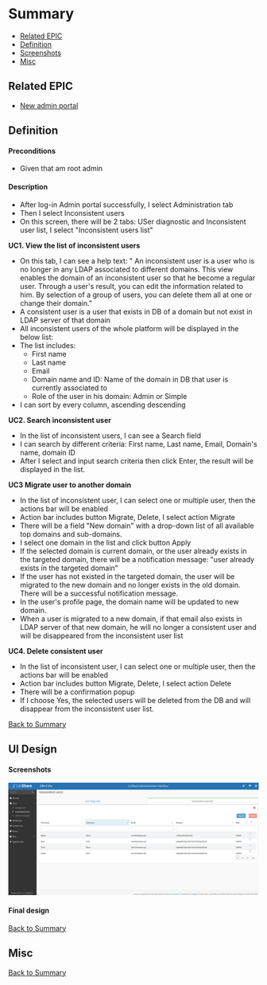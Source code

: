 # Summary

* [Related EPIC](#related-epic)
* [Definition](#definition)
* [Screenshots](#screenshots)
* [Misc](#misc)

## Related EPIC

* [New admin portal](./README.md)

## Definition

#### Preconditions

*  Given that am root admin

#### Description

* After log-in Admin portal successfully, I select Administration tab
* Then I select Inconsistent users
* On this screen, there will be 2 tabs: USer diagnostic and Inconsistent user list, I select "Inconsistent users list"

**UC1. View the list of inconsistent users**
- On this tab, I can see a help text: " An inconsistent user is a user who is no longer in any LDAP associated to different domains. This view enables the domain of an inconsistent user so that he become a regular user.
Through a user's result, you can edit the information related to him. By selection of a group of users, you can delete them all at one or change their domain."
- A consistent user is a user that exists in DB of a domain but not exist in LDAP server of that domain
- All inconsistent users of the whole platform will be displayed in the below list:
- The list includes:
    - First name 
    - Last name 
    - Email
    - Domain name and ID: Name of the domain in DB that user is currently associated to
    - Role of the user in his domain: Admin or Simple 
- I can sort by every column, ascending descending

**UC2. Search inconsistent user**
- In the list of inconsistent users, I can see a Search field
- I can search by different criteria: First name, Last name, Email, Domain's name, domain ID
- After I select and input search criteria then click Enter, the result will be displayed in the list. 

**UC3 Migrate user to another domain**
- In the list of inconsistent user, I can select one or multiple user, then the actions bar will be enabled
- Action bar includes button Migrate, Delete, I select action Migrate 
- There will be a field "New domain" with a drop-down list of all available top domains and sub-domains.
- I select one domain in the list and click button Apply
- If the selected domain is current domain, or the user already exists in the targeted domain, there will be a notification message: "user already exists in the targeted domain"
- If the user has not existed in the targeted domain, the user will be migrated to the new domain and no longer exists in the old domain. There will be a successful notification message.
- In the user's profile page, the domain name will be updated to new domain.
- When a user is migrated to a new domain, if that email also exists in LDAP server of that new domain, he will no longer a consistent user and will be disappeared from the inconsistent user list

**UC4. Delete consistent user**

- In the list of inconsistent user, I can select one or multiple user, then the actions bar will be enabled
- Action bar includes button Migrate, Delete, I select action Delete
- There will be a confirmation popup
- If I choose Yes, the selected users will be deleted from the DB and will disappear from the inconsistent user list.

[Back to Summary](#summary)

## UI Design

#### Screenshots

![story599](./mockups/599.png)

#### Final design


[Back to Summary](#summary)

## Misc

[Back to Summary](#summary)
